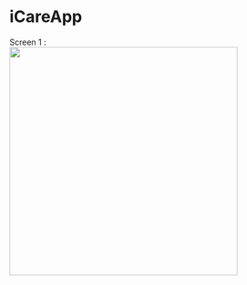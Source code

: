 # iCareApp


Screen 1 : <br>
<img src="https://user-images.githubusercontent.com/42869168/116399505-a0918300-a846-11eb-8797-d15bc22d18ad.png" width="400" />
